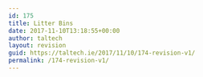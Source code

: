 ```yaml
---
id: 175
title: Litter Bins
date: 2017-11-10T13:18:55+00:00
author: taltech
layout: revision
guid: https://taltech.ie/2017/11/10/174-revision-v1/
permalink: /174-revision-v1/
---
```

